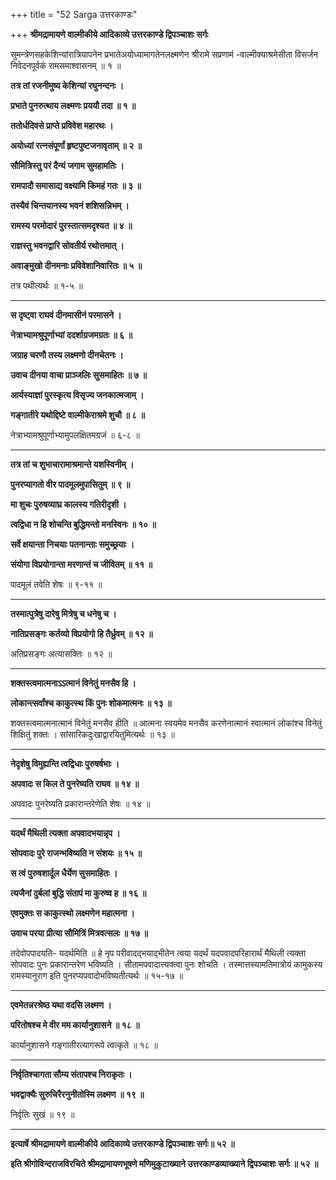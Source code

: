 +++
title = "52 Sarga उत्तरकाण्डः"

+++
**श्रीमद्रामायणे वाल्मीकीये आदिकाव्ये उत्तरकाण्डे द्विपञ्चाशः सर्गः**

सुमन्त्रेणसहकेशिन्यांरात्रियापनेन प्रभातेअयोध्यामागतेनलक्ष्मणेन श्रीरामे सप्रणामं -वाल्मीक्याश्रमेसीता विसर्जन निवेदनपूर्वकं रामसमाश्वासनम् ॥ १ ॥

**तत्र तां रजनीमुष्य केशिन्यां रघुनन्दनः ।**

**प्रभाते पुनरुत्थाय लक्ष्मणः प्रययौ तदा ॥ १ ॥**

**ततोर्धदिवसे प्राप्ते प्रविवेश महारथः ।**

**अयोध्यां रत्नसंपूर्णां हृष्टपुष्टजनावृताम् ॥ २ ॥**

**सौमित्रिस्तु परं दैन्यं जगाम सुमहामतिः ।**

**रामपादौ समासाद्य वक्ष्यामि किमहं गतः ॥ ३ ॥**

**तस्यैवं चिन्तयानस्य भवनं शशिसन्निभम् ।**

**रामस्य परमोदारं पुरस्तात्समदृश्यत ॥ ४ ॥**

**राज्ञस्तु भवनद्वारि सोवतीर्य रथोत्तमात् ।**

**अवाङ्मुखो दीनमनाः प्रविवेशानिवारितः ॥ ५ ॥**

तत्र पथीत्यर्थः ॥ १-५ ॥

****

**स दृष्ट्वा राघवं दीनमासीनं परमासने ।**

**नेत्राभ्यामश्रुपूर्णाभ्यां ददर्शाग्रजमग्रतः ॥ ६ ॥**

**जग्राह चरणौ तस्य लक्ष्मणो दीनचेतनः ।**

**उवाच दीनया वाचा प्राञ्जलिः सुसमाहितः ॥ ७ ॥**

**आर्यस्याज्ञां पुरस्कृत्य विसृज्य जनकात्मजाम् ।**

**गङ्गातीरे यथोद्दिष्टे वाल्मीकेराश्रमे शुचौ ॥ ८ ॥**

नेत्राभ्यामश्रुपूर्णाभ्यामुपलक्षितमग्रजं ॥ ६-८ ॥

****

**तत्र तां च शुभाचारामाश्रमान्ते यशस्विनीम् ।**

**पुनरप्यागतो वीर पादमूलमुपासितुम् ॥ ९ ॥**

**मा शुचः पुरुषव्याघ्र कालस्य गतिरीदृशी ।**

**त्वद्विधा न हि शोचन्ति बुद्धिमन्तो मनस्विनः ॥ १० ॥**

**सर्वे क्षयान्ता निचयाः पतनान्ताः समुच्छ्रयाः ।**

**संयोगा विप्रयोगान्ता मरणान्तं च जीवितम् ॥ ११ ॥**

पादमूलं तवेति शेषः ॥ ९-११ ॥

****

**तस्मात्पुत्रेषु दारेषु मित्रेषु च धनेषु च ।**

**नातिप्रसङ्गः कर्तव्यो विप्रयोगो हि तैर्ध्रुवम् ॥ १२ ॥**

अतिप्रसङ्गः अत्यासक्तिः ॥ १२ ॥

****

**शक्तस्त्वमात्मनाऽऽत्मानं विनेतुं मनसैव हि ।**

**लोकान्त्सर्वांश्च काकुत्स्थ किं पुनः शोकमात्मनः ॥ १३ ॥**

शक्तस्त्वमात्मनात्मानं विनेतुं मनसैव हीति ॥ आत्मना स्वयमेव मनसैव करणेनात्मानं स्वात्मानं लोकांश्च विनेतुं शिक्षितुं शक्तः । सांसारिकदुःखाद्वारयितुमित्यर्थः ॥ १३ ॥

****

**नेदृशेषु विमुह्यन्ति त्वद्विधाः पुरुषर्षभाः ।**

**अपवादः स किल ते पुनरेष्यति राघव ॥ १४ ॥**

अपवादः पुनरेष्यति प्रकारान्तरेणेति शेषः ॥ १४ ॥

****

**यदर्थं मैथिली त्यक्ता अपवादभयान्नृप ।**

**सोपवादः पुरे राजन्भविष्यति न संशयः ॥ १५ ॥**

**स त्वं पुरुषशार्दूल धैर्येण सुसमाहितः ।**

**त्यजैनां दुर्बलां बुद्धि संतापं मा कुरुष्व ह ॥ १६ ॥**

**एवमुक्तः स काकुत्स्थो लक्ष्मणेन महात्मना ।**

**उवाच परया प्रीत्या सौमित्रिं मित्रवत्सलः ॥ १७ ॥**

तदेवोपपादयति- यदर्थमिति ॥ हे नृप परीवादद्भयाद्भीतेन त्वया यदर्थं यदपवादपरिहारार्थं मैथिली त्यक्ता सोपवादः पुनः प्रकारान्तरेण भविष्यति । सीतामपवादात्त्यक्त्वा पुनः शोचति । तस्मात्तस्यामतिमात्रोयं कामुकस्य रामस्यानुराग इति पुनरप्यपवादोभविष्यतीत्यर्थः ॥ १५-१७ ॥

****

**एवमेतन्नरश्रेष्ठ यथा वदसि लक्ष्मण ।**

**परितोषश्च मे वीर मम कार्यानुशासने ॥ १८ ॥**

कार्यानुशासने गङ्गातीरत्यागरूपे त्वत्कृते ॥ १८ ॥

****

**निर्वृतिश्चागता सौम्य संतापश्च निराकृतः ।**

**भवद्वाक्यैः सुरुचिरैरनुनीतोस्मि लक्ष्मण ॥ १९ ॥**

निर्वृतिः सुखं ॥ १९ ॥

****

**इत्यार्षे श्रीमद्रामायणे वाल्मीकीये आदिकाव्ये उत्तरकाण्डे द्विपञ्चाशः सर्गः॥ ५२ ॥**

**इति श्रीगोविन्दराजविरचिते श्रीमद्रामायणभूषणे मणिमुकुटाख्याने उत्तरकाण्डव्याख्याने द्विपञ्चाशः सर्गः ॥ ५२ ॥**
